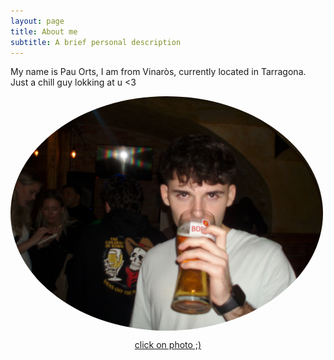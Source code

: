 ```yaml
---
layout: page
title: About me
subtitle: A brief personal description
---
```


My name is Pau Orts, I am from Vinaròs, currently located in Tarragona. Just a chill guy lokking at u <3

<a href="{{ '/aboutme-details' | relative_url }}">
  <img src="/images/beeeer.JPG" alt="beer" style="display: block; margin: 50 auto; max-width: 500px; border-radius: 70%;">
</a>

<p style="text-align: center;">
  <a href="{{ '/aboutme-details' | relative_url }}">click on photo ;)</a>
</p>

